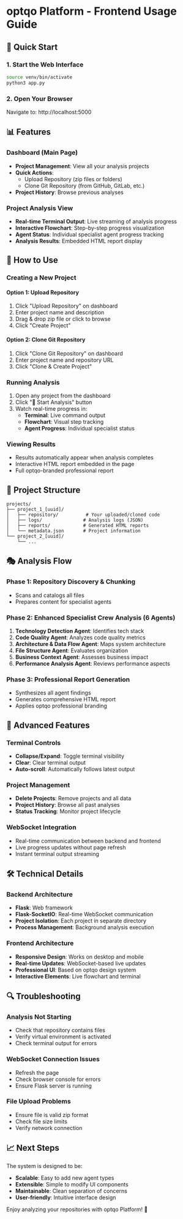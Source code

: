 # optqo Platform - Frontend Usage Guide

## 🚀 Quick Start

### 1. Start the Web Interface
```bash
source venv/bin/activate
python3 app.py
```

### 2. Open Your Browser
Navigate to: http://localhost:5000

## 📊 Features

### Dashboard (Main Page)
- **Project Management**: View all your analysis projects
- **Quick Actions**: 
  - Upload Repository (zip files or folders)
  - Clone Git Repository (from GitHub, GitLab, etc.)
- **Project History**: Browse previous analyses

### Project Analysis View
- **Real-time Terminal Output**: Live streaming of analysis progress
- **Interactive Flowchart**: Step-by-step progress visualization
- **Agent Status**: Individual specialist agent progress tracking
- **Analysis Results**: Embedded HTML report display

## 🎯 How to Use

### Creating a New Project

#### Option 1: Upload Repository
1. Click "Upload Repository" on dashboard
2. Enter project name and description
3. Drag & drop zip file or click to browse
4. Click "Create Project"

#### Option 2: Clone Git Repository
1. Click "Clone Git Repository" on dashboard
2. Enter project name and repository URL
3. Click "Clone & Create Project"

### Running Analysis
1. Open any project from the dashboard
2. Click "🚀 Start Analysis" button
3. Watch real-time progress in:
   - **Terminal**: Live command output
   - **Flowchart**: Visual step tracking
   - **Agent Progress**: Individual specialist status

### Viewing Results
- Results automatically appear when analysis completes
- Interactive HTML report embedded in the page
- Full optqo-branded professional report

## 📁 Project Structure
```
projects/
├── project_1_[uuid]/
│   ├── repository/          # Your uploaded/cloned code
│   ├── logs/               # Analysis logs (JSON)
│   ├── reports/            # Generated HTML reports
│   └── metadata.json       # Project information
└── project_2_[uuid]/
    └── ...
```

## 🎭 Analysis Flow

### Phase 1: Repository Discovery & Chunking
- Scans and catalogs all files
- Prepares content for specialist agents

### Phase 2: Enhanced Specialist Crew Analysis (6 Agents)
1. **Technology Detection Agent**: Identifies tech stack
2. **Code Quality Agent**: Analyzes code quality metrics
3. **Architecture & Data Flow Agent**: Maps system architecture
4. **File Structure Agent**: Evaluates organization
5. **Business Context Agent**: Assesses business impact
6. **Performance Analysis Agent**: Reviews performance aspects

### Phase 3: Professional Report Generation
- Synthesizes all agent findings
- Generates comprehensive HTML report
- Applies optqo professional branding

## 🔧 Advanced Features

### Terminal Controls
- **Collapse/Expand**: Toggle terminal visibility
- **Clear**: Clear terminal output
- **Auto-scroll**: Automatically follows latest output

### Project Management
- **Delete Projects**: Remove projects and all data
- **Project History**: Browse all past analyses
- **Status Tracking**: Monitor project lifecycle

### WebSocket Integration
- Real-time communication between backend and frontend
- Live progress updates without page refresh
- Instant terminal output streaming

## 🛠️ Technical Details

### Backend Architecture
- **Flask**: Web framework
- **Flask-SocketIO**: Real-time WebSocket communication
- **Project Isolation**: Each project in separate directory
- **Process Management**: Background analysis execution

### Frontend Architecture
- **Responsive Design**: Works on desktop and mobile
- **Real-time Updates**: WebSocket-based live updates
- **Professional UI**: Based on optqo design system
- **Interactive Elements**: Live flowchart and terminal

## 🔍 Troubleshooting

### Analysis Not Starting
- Check that repository contains files
- Verify virtual environment is activated
- Check terminal output for errors

### WebSocket Connection Issues
- Refresh the page
- Check browser console for errors
- Ensure Flask server is running

### File Upload Problems
- Ensure file is valid zip format
- Check file size limits
- Verify network connection

## 📈 Next Steps

The system is designed to be:
- **Scalable**: Easy to add new agent types
- **Extensible**: Simple to modify UI components  
- **Maintainable**: Clean separation of concerns
- **User-friendly**: Intuitive interface design

Enjoy analyzing your repositories with optqo Platform! 🎉 